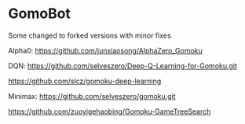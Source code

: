 # GomoBot

Some changed to forked versions with minor fixes

Alpha0:
https://github.com/junxiaosong/AlphaZero_Gomoku

DQN:
https://github.com/selveszero/Deep-Q-Learning-for-Gomoku.git

https://github.com/slcz/gomoku-deep-learning

Minimax:
https://github.com/selveszero/gomoku.git

https://github.com/zuoyigehaobing/Gomoku-GameTreeSearch
